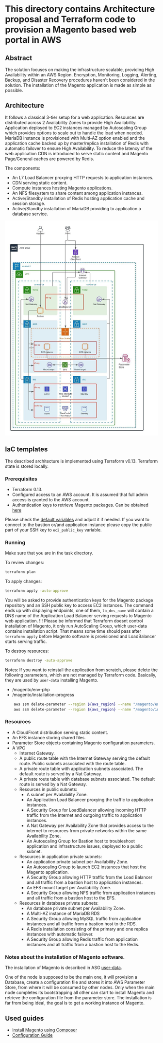 # This directory contains Architecture proposal and Terraform code to provision a Magento based web portal in AWS

## Abstract

The solution focuses on making the infrastructure scalable, providing High Availability within an AWS Region.  Encryption, Monitoring, Logging, Alerting, Backup, and Disaster Recovery procedures haven't been considered in the solution. The installation of the Magento application is made as simple as possible.


## Architecture

It follows a classical 3-tier setup for a web application. Resources are distributed across 2 Availability Zones to provide High Availability. Application deployed to EC2 instances managed by Autoscaling Group which provides options to scale out to handle the load when needed. MariaDB instance is provisioned with Multi-AZ option enabled and the application cache backed up by master/replica installation of Redis with automatic failover to ensure High Availability. To reduce the latency of the web application CDN is introduced to serve static content and Magento Page/General caches are powered by Redis.

The components:
* An L7 Load Balancer proxying HTTP requests to application instances.
* CDN serving static content.
* Compute instances hosting Magento applications.
* An NFS filesystem to share content among application instances.
* Active/Standby installation of Redis hosting application cache and session storage.
* Active/Standby installation of MariaDB providing to application a database service.

![Architecture](../assets/Architecture01.jpg)

## IaC templates

The described architecture is implemented using Terraform v0.13. Terraform state is stored locally.

### Prerequisites

* Terraform 0.13.
* Configured access to an AWS account. It is assumed that full admin access is granted to the AWS account.
* Authentication keys to retrieve Magento packages. Can be obtained [here](https://devdocs.magento.com/guides/v2.4/install-gde/prereq/connect-auth.html)

Please check the [default variables](terraform.tfvars) and adjust it if needed. If you want to connect to the bastion or/and application instance please copy the public part of your SSH key to `ec2_public_key` variable.


### Running

Make sure that you are in the task directory.

To review changes:

```sh
terraform plan
```

To apply changes:

```sh
terraform apply -auto-approve
```
You will be asked to provide authentication keys for the Magento package repository and an SSH public key to access EC2 instances.
The command ends up with displaying endpoints, one of them, `lb_dns_name` will contain a DNS name of the Application Load Balancer serving requests to Magento web application.
!!! Please be informed that Terraform doesnt control installation of Magento, it only run AutoScaling Group, which user-data contains installation script. That means some time should pass after `terraform apply` before Magento software is provisioned and LoadBalancer starts serving traffic.

To destroy resources:

```sh
terraform destroy -auto-approve
```

Notes: If you want to reinstall the application from scratch, please delete the following parameters, which are not managed by Terraform code. Basically, they are used by `user-data` installing Magento.

* /magento/env-php
* /magento/installation-progress

```sh
    aws ssm delete-parameter --region ${aws_region} --name "/magento/env-php"
    aws ssm delete-parameter --region ${aws_region} --name "/magento/installation-progress"
```


### Resources

* A CloudFront distribution serving static content.
* An EFS instance storing shared files.
* Parameter Store objects containing Magento configuration parameters.
* A VPC
  * Internet Gateway.
  * A public route table with the Internet Gateway serving the default route. Public subnets associated with the route table.
  * A private route table with application subnets associated. The default route is served by a Nat Gateway.
  * A private route table with database subnets associated. The default route is served by a Nat Gateway.
  * Resources in public subnets:
    * A subnet per Availability Zone.
    * An Application Load Balancer proxying the traffic to application instances.
    * A Security Group for LoadBalancer allowing incoming HTTP traffic from the Internet and outgoing traffic to application instances.
    * A Nat Gateway per Availability Zone that provides access to the internet to resources from private networks within the same Availability Zone.
    * An Autoscaling Group for Bastion host to troubleshoot application and infrastructure issues, deployed to a public subnet.
  * Resources in application private subnets:
    * An application private subnet per Availability Zone.
    * An Autoscaling Group to launch EC2 instances that host the Magento application.
    * A Security Group allowing HTTP traffic from the Load Balancer and all traffic from a bastion host to application instances.
    * An EFS mount target per Availability Zone.
    * A Security Group allowing NFS traffic from application instances and all traffic from a bastion host to the EFS.
  * Resources in database private subnets:
    * An database private subnet per Availability Zone.
    * A Multi-AZ instance of MariaDB RDS
    * A Security Group allowing MySQL traffic from application instances and all traffic from a bastion host to the RDS.
    * A Redis installation consisting of the primary and one replica instances with automatic failover.
    * A Security Group allowing Redis traffic from application instances and all traffic from a bastion host to the Redis.

### Notes about the installation of Magento software.
The installation of Magento is described in ASG [user-data](templates/app_user_data.sh).

One of the node is supposed to be the main one, it will provision a Database, create a configuration file and stores it into AWS Parameter Store, from where it will be consumed by other nodes. Only when the main node completes its bootstrapping all other can start to install Magento and retrieve the configuration file from the parameter store. The installation is far from being ideal, the goal is to get a working instance of Magento.

## Used guides
* [Install Magento using Composer](https://devdocs.magento.com/guides/v2.4/install-gde/composer.html)
* [Configuration Guide](https://devdocs.magento.com/guides/v2.4/config-guide/bk-config-guide.html)
